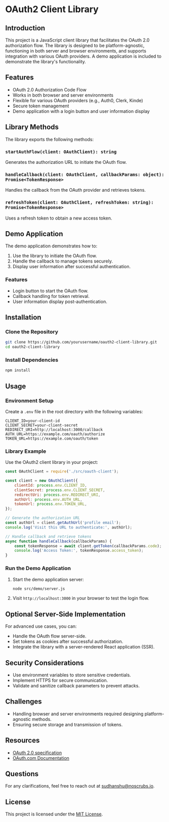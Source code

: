 # OAuth2 Client Library

## Introduction
This project is a JavaScript client library that facilitates the OAuth 2.0 authorization flow. The library is designed to be platform-agnostic, functioning in both server and browser environments, and supports integration with various OAuth providers. A demo application is included to demonstrate the library's functionality.

## Features
- OAuth 2.0 Authorization Code Flow
- Works in both browser and server environments
- Flexible for various OAuth providers (e.g., Auth0, Clerk, Kinde)
- Secure token management
- Demo application with a login button and user information display

## Library Methods
The library exports the following methods:

### `startAuthFlow(client: OAuthClient): string`
Generates the authorization URL to initiate the OAuth flow.

### `handleCallback(client: OAuthClient, callbackParams: object): Promise<TokenResponse>`
Handles the callback from the OAuth provider and retrieves tokens.

### `refreshToken(client: OAuthClient, refreshToken: string): Promise<TokenResponse>`
Uses a refresh token to obtain a new access token.

## Demo Application
The demo application demonstrates how to:
1. Use the library to initiate the OAuth flow.
2. Handle the callback to manage tokens securely.
3. Display user information after successful authentication.

### Features
- Login button to start the OAuth flow.
- Callback handling for token retrieval.
- User information display post-authentication.

## Installation

### Clone the Repository
```bash
git clone https://github.com/yourusername/oauth2-client-library.git
cd oauth2-client-library
```

### Install Dependencies
```bash
npm install
```

## Usage

### Environment Setup
Create a `.env` file in the root directory with the following variables:
```env
CLIENT_ID=your-client-id
CLIENT_SECRET=your-client-secret
REDIRECT_URI=http://localhost:3000/callback
AUTH_URL=https://example.com/oauth/authorize
TOKEN_URL=https://example.com/oauth/token
```

### Library Example
Use the OAuth2 client library in your project:
```javascript
const OAuthClient = require('./src/oauth-client');

const client = new OAuthClient({
    clientId: process.env.CLIENT_ID,
    clientSecret: process.env.CLIENT_SECRET,
    redirectUri: process.env.REDIRECT_URI,
    authUrl: process.env.AUTH_URL,
    tokenUrl: process.env.TOKEN_URL,
});

// Generate the authorization URL
const authUrl = client.getAuthUrl('profile email');
console.log('Visit this URL to authenticate:', authUrl);

// Handle callback and retrieve tokens
async function handleCallback(callbackParams) {
    const tokenResponse = await client.getToken(callbackParams.code);
    console.log('Access Token:', tokenResponse.access_token);
}
```

### Run the Demo Application
1. Start the demo application server:
   ```bash
   node src/demo/server.js
   ```
2. Visit `http://localhost:3000` in your browser to test the login flow.

## Optional Server-Side Implementation
For advanced use cases, you can:
- Handle the OAuth flow server-side.
- Set tokens as cookies after successful authorization.
- Integrate the library with a server-rendered React application (SSR).

## Security Considerations
- Use environment variables to store sensitive credentials.
- Implement HTTPS for secure communication.
- Validate and sanitize callback parameters to prevent attacks.

## Challenges
- Handling browser and server environments required designing platform-agnostic methods.
- Ensuring secure storage and transmission of tokens.

## Resources
- [OAuth 2.0 specification](https://oauth.net/2/)
- [OAuth.com Documentation](https://www.oauth.com/)

## Questions
For any clarifications, feel free to reach out at [sudhanshu@noscrubs.io](mailto:sudhanshu@noscrubs.io).

## License
This project is licensed under the [MIT License](LICENSE).
